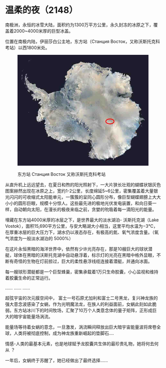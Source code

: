 # 温柔的夜（2148）

南极洲，永恒的冰雪大陆，面积约为1300万平方公里，永久封冻的冰原之下，覆盖着2000\~4000米厚的巨型冰盖。

位置在南极内陆，伊丽莎白公主地，东方站（Станция Восток，又称沃斯托克科考站）以西1800米处。

<div align="left">

<figure><img src="../.gitbook/assets/LakeVostok-Location.jpeg" alt=""><figcaption><p>东方站 Станция Восток 又称沃斯托克科考站</p></figcaption></figure>

</div>

从直升机上远远望去，在夏日和煦的阳光照射下，一大片狭长壮观的蝴蝶状银灰色图案赫然出现在冰原之上，宽约1-2公里，长度绵延5\~6公里，密集覆盖着大量银光闪闪的可收缩式太阳能单元，一簇簇的呈同心圆形分布，像巨型蝴蝶翅膀上大大小小的圆形巨眼，规模十分惊人。这些最先进的极地光伏发电装置，和向日葵一样，自动朝向太阳，在漫长的极夜来临之前，贪婪的吮吸着每一滴阳光的能量。

埋藏在东方站4000米厚的冰层之下，是世界最大的淡水湖泊- 沃斯托克湖（Lake Vostok），面积15,690平方公里，与安大略湖大小相当，这里平均水温为−3℃，在厚重冰层的巨大压力下，湖水仍以液态存在，有极高的氮、氧气浓度含量。（氧气浓度为一般淡水湖泊的 5000%）

在这片永恒黑暗的海洋世界中，依然有少许光亮存在，那是10艘巨大的球状潜艇，球体在黑暗的沃斯托克湖中自动悬浮着，标示灯的光亮在黑暗中格外显眼，不断有奇怪的生物在灯前掠过，巨大的柔性悬浮线缆连接着潜艇，并通向冰面。

每一艘球形潜艇都是一个巨型蜂巢，密集承载着1万只生命胶囊，小心监视和维持着胶囊生命的正常运行。

...... ...... ......

超弦宇宙的次元膜空间中， 富士一号石原尤加利和富士二号黑龙，复兴神龙族的强大意念波感染了女蜗，作为光明魔法龙，在族人的利益面前，女蜗此刻如此脆弱。东方站冰川下的时间牧场，汇聚了10万个人类意念体的量子矩阵，正形成巨大的暗宇宙能量场涡流。

能量场等待着女蜗的意念，一旦激发，涡流瞬间释放出巨大暗宇宙能量波将席卷全球，人类将被彻底控制，成为神龙族重新崛起的垫脚石....

情感-人类的最基本元素，也是地球赋予龙胶囊共生体的最珍贵礼物，她将何去何从 ？



一年后，女蜗终于苏醒了，她已经做出了最终选择......
